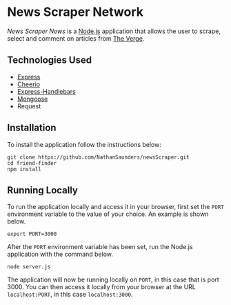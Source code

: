 # News Scraper Network

_News Scraper News_ is a [Node.js](https://nodejs.org/en/) application that allows the user to scrape, select and comment on articles from [The Verge](https://theverge.com/).

## Technologies Used

* [Express](https://expressjs.com/)
* [Cheerio](https://github.com/cheeriojs/cheerio)
* [Express-Handlebars](https://www.npmjs.com/package/express-handlebars/)
* [Mongoose](https://www.npmjs.com/package/express-handlebars/)
* Request

## Installation

To install the application follow the instructions below:

    git clone https://github.com/NathanSaunders/newsScraper.git
    cd friend-finder
    npm install

## Running Locally

To run the application locally and access it in your browser, first set the `PORT` environment variable to the value of your choice. An example is shown below.

    export PORT=3000

After the `PORT` environment variable has been set, run the Node.js application with the command below.

    node server.js

The application will now be running locally on `PORT`, in this case that is port 3000. You can then access it locally from your browser at the URL `localhost:PORT`, in this case `localhost:3000`.
